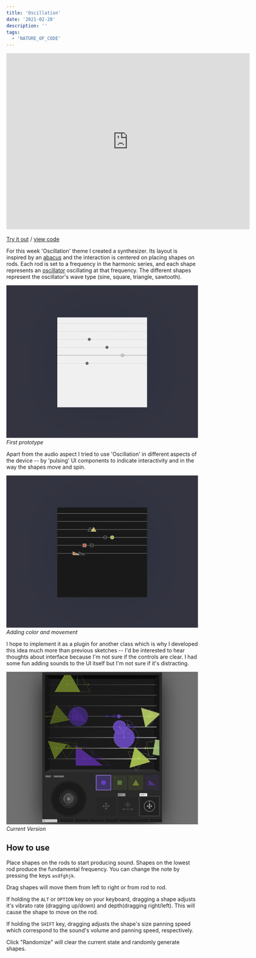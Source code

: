 ```yaml
---
title: 'Oscillation'
date: '2021-02-28'
description: ''
tags:
  - 'NATURE_OF_CODE'
---
```


<!-- ![screenshot](./osc-screenshot6.png) -->

<iframe src="https://player.vimeo.com/video/517974442?color=eae6de" width="640" height="463" frameborder="0" allow="autoplay; fullscreen" allowfullscreen></iframe>

[Try it out](https://abacusynth.netlify.app/) / [view code](https://editor.p5js.org/ejarzo/sketches/csuQmsrSY)

For this week 'Oscillation' theme I created a synthesizer. Its layout is inspired by an [abacus](https://en.wikipedia.org/wiki/Abacus) and the interaction is centered on placing shapes on rods. Each rod is set to a frequency in the harmonic series, and each shape represents an [oscillator](https://www.innovativesynthesis.com/basic-synthesis-part-1-%E2%80%93-oscillators/) oscillating at that frequency. The different shapes represent the oscillator's wave type (sine, square, triangle, sawtooth).

![screenshot](./osc-screenshot2.png)
_First prototype_

Apart from the audio aspect I tried to use 'Oscillation' in different aspects of the device -- by 'pulsing' UI components to indicate interactivity and in the way the shapes move and spin.

![screenshot](./osc-screenshot1.png)
_Adding color and movement_

I hope to implement it as a plugin for another class which is why I developed this idea much more than previous sketches -- I'd be interested to hear thoughts about interface because I'm not sure if the controls are clear. I had some fun adding sounds to the UI itself but I'm not sure if it's distracting.

![screenshot](./osc-screenshot7.png)
_Current Version_

## How to use

Place shapes on the rods to start producing sound. Shapes on the lowest rod produce the fundamental frequency. You can change the note by pressing the keys `asdfghjk`.

Drag shapes will move them from left to right or from rod to rod.

If holding the `ALT` or `OPTION` key on your keyboard, dragging a shape adjusts it's vibrato rate (dragging up/down) and depth(dragging right/left). This will cause the shape to move on the rod.

If holding the `SHIFT` key, dragging adjusts the shape's size panning speed which correspond to the sound's volume and panning speed, respectively.

Click "Randomize" will clear the current state and randomly generate shapes.

<!-- ![screenshot](./osc-screenshot8.png) -->
